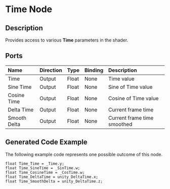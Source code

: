 # Time Node

## Description

Provides access to various **Time** parameters in the shader.

## Ports

| Name        | Direction           | Type  | Binding | Description |
|:------------ |:-------------|:-----|:---|:---|
| Time | Output      |    Float | None | Time value |
| Sine Time | Output      |    Float | None | Sine of Time value |
| Cosine Time | Output      |    Float | None | Cosine of Time value |
| Delta Time | Output      |    Float | None | Current frame time |
| Smooth Delta | Output      |    Float | None | Current frame time smoothed |

## Generated Code Example

The following example code represents one possible outcome of this node.

```
float Time_Time = _Time.y;
float Time_SineTime = _SinTime.w;
float Time_CosineTime = _CosTime.w;
float Time_DeltaTime = unity_DeltaTime.x;
float Time_SmoothDelta = unity_DeltaTime.z;
```